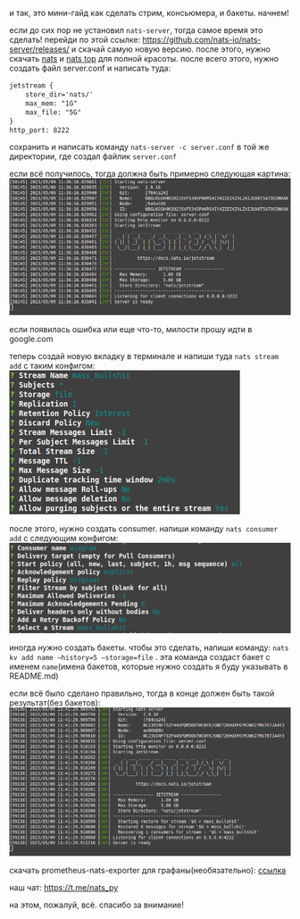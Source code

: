 и так, это мини-гайд как сделать стрим, консьюмера, и бакеты. начнем!

если до сих пор не установил `nats-server`, тогда самое время это сделать!
перейди по этой ссылке: https://github.com/nats-io/nats-server/releases/ и скачай самую новую версию. после этого, нужно скачать [nats](https://github.com/nats-io/natscli/releases) и [nats top](https://github.com/nats-io/nats-top/releases) для полной красоты. после всего этого, нужно создать файл server.conf и написать туда:
```
jetstream {
    store_dir='nats/'
    max_mem: "1G"
    max_file: "5G"
}
http_port: 8222
```
сохранить и написать команду `nats-server -c server.conf` в той же директории, где создал файлик `server.conf`

если всё получилось, тогда должна быть примерно следующая картина:
![image.png](image.png)

если появилась ошибка или еще что-то, милости прошу идти в google.com

теперь создай новую вкладку в терминале и напиши туда `nats stream add` с таким конфигом:
![img_1.png](img_1.png)

после этого, нужно создать consumer. напиши команду `nats consumer add` с следующим конфигом:
![img_2.png](img_2.png)

иногда нужно создать бакеты. чтобы это сделать, напиши команду: `nats kv add name —history=5 —storage=file` . эта команда создаст бакет с именем `name`(имена бакетов, которые нужно создать я буду указывать в README.md)

если всё было сделано правильно, тогда в конце должен быть такой результат(без бакетов):
![after.png](after.png)


скачать prometheus-nats-exporter для графаны(необязательно): [ссылка](https://github.com/nats-io/prometheus-nats-exporter/releases)

наш чат: https://t.me/nats_py

на этом, пожалуй, всё. спасибо за внимание!
